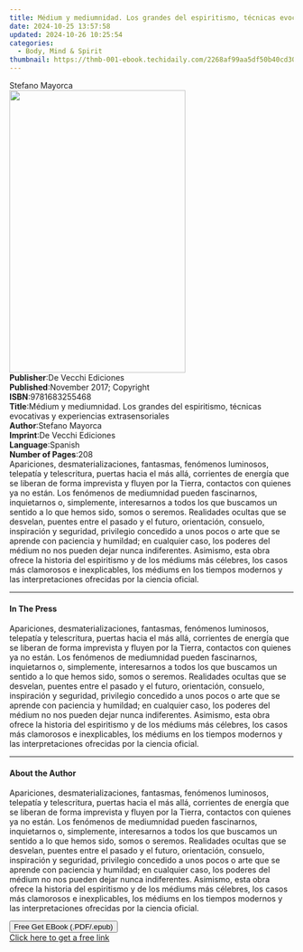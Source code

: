 ```yaml
---
title: Médium y mediumnidad. Los grandes del espiritismo, técnicas evocativas y experiencias extrasensoriales | Free Book
date: 2024-10-25 13:57:58
updated: 2024-10-26 10:25:54
categories:
  - Body, Mind & Spirit
thumbnail: https://thmb-001-ebook.techidaily.com/2268af99aa5df50b40cd30314b308fcd6f3e486d5ebad6d45ebacfcbe489a42c.jpg
---
```

<main id="book-container">
  <div class="flex flex-col">
    <div class="book-brief flex-1 py-6 px-4 sm:p-6 md:py-10 md:px-8">
      <!-- brief-->
      <div class="book-brief-main">Stefano Mayorca</div>
    </div>
    <div
      class="book-meta-info flex-1 grid gap-4 col-start-1 col-end-3 row-start-1 sm:mb-6 sm:grid-cols-4 lg:gap-6 lg:col-start-2 lg:row-end-6 lg:row-span-6 lg:mb-0"
    >
      <div
        class="book-meta-info-left place-content-center mt-4 p-4 text-sm leading-6 col-start-2 col-span-2 dark:text-slate-400"
      >
        <img
          class="w-full h-500 object-cover rounded-lg sm:h-255 sm:col-span-2 lg:col-span-full"
          src="https://img-001-ebook.techidaily.com/ab10d3a9c166b28bde3ffd43c150c4754298915944a5e2a575a7da5f5242d77c.jpg"
          alt=""
          width="312"
          height="500"
        />
      </div>
      <div
        class="book-meta-info-right mt-2 col-start-1 row-start-2 col-span-3 self-center"
      >
        <!-- meta data  -->
        <div class="flex flex-col px-4 md:px-8">
          <div class="flex-1">
            <strong>Publisher</strong>:<span class="px-2"
              >De Vecchi Ediciones</span
            >
          </div>
          <div class="flex-1">
            <strong>Published</strong>:<span class="px-2"
              >November 2017; Copyright</span
            >
          </div>
          <div class="flex-1">
            <strong>ISBN</strong>:<span class="px-2">9781683255468</span>
          </div>
          <div class="flex-1">
            <strong>Title</strong>:<span class="px-2"
              >Médium y mediumnidad. Los grandes del espiritismo, técnicas
              evocativas y experiencias extrasensoriales</span
            >
          </div>
          <div class="flex-1">
            <strong>Author</strong>:<span class="px-2">Stefano Mayorca</span>
          </div>
          <div class="flex-1">
            <strong>Imprint</strong>:<span class="px-2"
              >De Vecchi Ediciones</span
            >
          </div>
          <div class="flex-1">
            <strong>Language</strong>:<span class="px-2">Spanish</span>
          </div>
          <div class="flex-1">
            <strong>Number of Pages</strong>:<span class="px-2">208</span>
          </div>
        </div>
      </div>
    </div>
    <div class="book-description flex-1 py-6 px-4 sm:p-6 md:py-10 md:px-8">
      <div class="book-description-main">
        <div accordion-content="" id="description">
          Apariciones, desmaterializaciones, fantasmas, fenómenos luminosos,
          telepatía y telescritura, puertas hacia el más allá, corrientes de
          energía que se liberan de forma imprevista y fluyen por la Tierra,
          contactos con quienes ya no están. Los fenómenos de mediumnidad pueden
          fascinarnos, inquietarnos o, simplemente, interesarnos a todos los que
          buscamos un sentido a lo que hemos sido, somos o seremos. Realidades
          ocultas que se desvelan, puentes entre el pasado y el futuro,
          orientación, consuelo, inspiración y seguridad, privilegio concedido a
          unos pocos o arte que se aprende con paciencia y humildad; en
          cualquier caso, los poderes del médium no nos pueden dejar nunca
          indiferentes. Asimismo, esta obra ofrece la historia del espiritismo y
          de los médiums más célebres, los casos más clamorosos e inexplicables,
          los médiums en los tiempos modernos y las interpretaciones ofrecidas
          por la ciencia oficial.
        </div>
      </div>
    </div>
    <div class="book-excerpts flex-1 py-6 px-4 sm:p-6 md:py-10 md:px-8">
      <!-- excerpts-->
      <div class="book-excerpts-main">
        <hr />
        <h4 class="placeholder placeholder-heading">
          <span>In The Press</span>
        </h4>
        <p>
          Apariciones, desmaterializaciones, fantasmas, fenómenos luminosos,
          telepatía y telescritura, puertas hacia el más allá, corrientes de
          energía que se liberan de forma imprevista y fluyen por la Tierra,
          contactos con quienes ya no están. Los fenómenos de mediumnidad pueden
          fascinarnos, inquietarnos o, simplemente, interesarnos a todos los que
          buscamos un sentido a lo que hemos sido, somos o seremos. Realidades
          ocultas que se desvelan, puentes entre el pasado y el futuro,
          orientación, consuelo, inspiración y seguridad, privilegio concedido a
          unos pocos o arte que se aprende con paciencia y humildad; en
          cualquier caso, los poderes del médium no nos pueden dejar nunca
          indiferentes. Asimismo, esta obra ofrece la historia del espiritismo y
          de los médiums más célebres, los casos más clamorosos e inexplicables,
          los médiums en los tiempos modernos y las interpretaciones ofrecidas
          por la ciencia oficial.
        </p>
      </div>
    </div>
    <div class="book-about-author flex-1 py-6 px-4 sm:p-6 md:py-10 md:px-8">
      <!-- about author-->
      <div class="book-main-author-main">
        <hr />
        <h4 class="placeholder placeholder-heading">
          <span>About the Author</span>
        </h4>
        <p>
          Apariciones, desmaterializaciones, fantasmas, fenómenos luminosos,
          telepatía y telescritura, puertas hacia el más allá, corrientes de
          energía que se liberan de forma imprevista y fluyen por la Tierra,
          contactos con quienes ya no están. Los fenómenos de mediumnidad pueden
          fascinarnos, inquietarnos o, simplemente, interesarnos a todos los que
          buscamos un sentido a lo que hemos sido, somos o seremos. Realidades
          ocultas que se desvelan, puentes entre el pasado y el futuro,
          orientación, consuelo, inspiración y seguridad, privilegio concedido a
          unos pocos o arte que se aprende con paciencia y humildad; en
          cualquier caso, los poderes del médium no nos pueden dejar nunca
          indiferentes. Asimismo, esta obra ofrece la historia del espiritismo y
          de los médiums más célebres, los casos más clamorosos e inexplicables,
          los médiums en los tiempos modernos y las interpretaciones ofrecidas
          por la ciencia oficial.
        </p>
      </div>
    </div>
    <div class="book-free-get flex-1 py-6 px-4 sm:p-6 md:py-10 md:px-8">
      <button
        id="btn-free-get"
        class="bg-blue-500 hover:bg-blue-700 text-white font-bold py-2 px-4 rounded"
      >
        Free Get EBook (.PDF/.epub)
      </button>
      <div id="countdown-display" class="px-2 text-lg mt-2"></div>
      <a
        id="free-link"
        class="hidden bg-blue-500 hover:bg-blue-700 text-white font-bold py-2 px-4 rounded"
        href="https://www.ebooks.com/en-us/book/95918145/m-dium-y-mediumnidad-los-grandes-del-espiritismo-t-cnicas-evocativas-y-experiencias-extrasensoriales/stefano-mayorca/"
        target="_blank"
        >Click here to get a free link</a
      >
    </div>
    <script>
      let countdownTime = 0;
      let countdownInterval = null;
      document
        .getElementById('btn-free-get')
        .addEventListener('click', startCountdown);
      function startCountdown() {
        countdownTime = new Date().getTime() + 60000 * 3;
        countdownInterval = setInterval(updateCountdown, 1000);
        document.getElementById('btn-free-get').disabled = true;
        document
          .getElementById('btn-free-get')
          .classList.add('bg-gray-500', 'cursor-not-allowed');
      }
      function updateCountdown() {
        let currentTime = new Date().getTime();
        let timeLeft = countdownTime - currentTime;
        let secondsLeft = Math.floor(timeLeft / 1000);
        document.getElementById('countdown-display').innerHTML =
          `Remaining time: ${secondsLeft} seconds.`;
        if (secondsLeft <= 0) {
          clearInterval(countdownInterval);
          document.getElementById('btn-free-get').classList.add('hidden');
          document.getElementById('free-link').classList.remove('hidden');
          document.getElementById('countdown-display').innerHTML = '';
        }
      }
    </script>
  </div>
</main>
